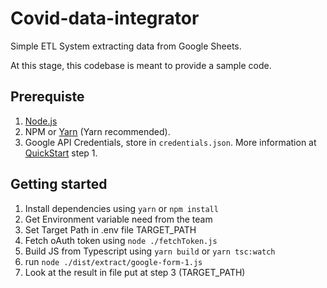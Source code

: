 # Covid-data-integrator

Simple ETL System extracting data from Google Sheets.

At this stage, this codebase is meant to provide a sample code.

## Prerequiste

1. [Node.js](https://nodejs.org/en/)
2. NPM or [Yarn](https://yarnpkg.com/) (Yarn recommended).
3. Google API Credentials, store in `credentials.json`. More information at [QuickStart](https://developers.google.com/sheets/api/quickstart/nodejs) step 1.

## Getting started

1. Install dependencies using `yarn` or `npm install`
2. Get Environment variable need from the team
3. Set Target Path in .env file TARGET_PATH
4. Fetch oAuth token using `node ./fetchToken.js`
5. Build JS from Typescript using `yarn build` or `yarn tsc:watch`
6. run `node ./dist/extract/google-form-1.js`
7. Look at the result in file put at step 3 (TARGET_PATH)
